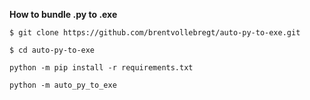 **How to bundle .py to .exe**

`$ git clone https://github.com/brentvollebregt/auto-py-to-exe.git`

`$ cd auto-py-to-exe`

`python -m pip install -r requirements.txt`

`python -m auto_py_to_exe`